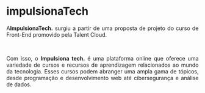# impulsionaTech
<p align="justify">A<b>ImpulsionaTech.</b> surgiu a partir de uma proposta de projeto do curso de Front-End promovido pela Talent Cloud.</p>
<br>
<p align="justify">Com isso, o <b>Impulsiona tech.</b> é uma plataforma online que oferece uma variedade de cursos e recursos de aprendizagem relacionados ao mundo da tecnologia. Esses cursos podem abranger uma ampla gama de tópicos, desde programação e desenvolvimento web até cibersegurança e análise de dados.</p>
